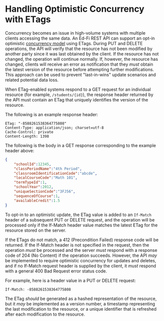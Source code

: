 # Handling Optimistic Concurrency with ETags

Concurrency becomes an issue in high-volume systems with multiple clients
accessing the same data. An Ed-Fi REST API can support an opt-in optimistic
[concurrency
model](https://developer.mozilla.org/en-US/docs/Web/HTTP/Conditional_requests)
using ETags. During PUT and DELETE operations, the API will verify that the
resource has not been modified by another party since it was last obtained by
the client. If the resource has not changed, the operation will continue
normally. If, however, the resource has changed, clients will receive an error
as notification that they _must_ obtain the latest version of the resource
before attempting further modifications. This approach can be used to prevent
"last-in-wins" update scenarios and related potential data loss.

When ETag-enabled systems respond to a GET request for an individual resource
(for example, `/students/{id}`), the response header returned by the API must
contain an ETag that uniquely identifies the version of the resource.

The following is an example response header:

```text
ETag: "-8588261538364775808"
Content-Type: application/json; charset=utf-8
Cache-Control: private
Content-Length: 1398
```

The following is the body in a GET response corresponding to the example header
above:

```json
{
    "schoolId":12345,
    "classPeriodName":"4th Period",
    "classroomIdentificationCode":"abcde",
    "localCourseCode":"Math 101",
    "termTypeId":1,
    "schoolYear":2012,
    "uniqueSectionCode":"3FJ56",
    "sequenceOfCourse":1,
    "availableCredit":1.5
}
```

To opt-in to an optimistic update, the ETag value is added to an `If-Match`
header of a subsequent PUT or DELETE request, and the operation will be
processed only if the If-Match header value matches the latest ETag for the
resource stored on the server.

If the ETags do not match, a 412 (Precondition Failed) response code will be
returned. If the If-Match header is not specified in the request, then the
operation _must_ be processed and the server _must_ respond with a response code
of 204 (No Content) if the operation succeeds. However, the API _may_ be
implemented to require optimistic concurrency for updates and deletes, and if no
If-Match request header is supplied by the client, it _must_ respond with a
general 400 Bad Request error status code.

For example, here is a header value in a PUT or DELETE request:

```text
If-Match: -8588261538364775808
```

The ETag _should_ be generated as a hashed representation of the resource, but
it _may_ be implemented as a version number, a timestamp representing the last
modification to the resource, or a unique identifier that is refreshed after
each modification to the resource.
